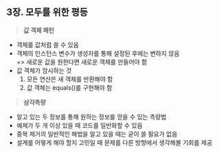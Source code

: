 ## 3장. 모두를 위한 평등

>**값 객체 패턴**

- 객체를 값처럼 쓸 수 있음
- 객체의 인스턴스 변수가 생성자를 통해 설정된 후에는 변하지 않음  
  => 새로운 값을 원한다면 새로운 객체를 만들어야 함
- 값 객체가 암시하는 것  
  1. 모든 연산은 새 객체를 반환해야 함
  2. 값 객체는 equals()를 구현해야 함

>**삼각측량**

- 알고 있는 두 정보를 통해 원하는 정보를 얻을 수 있는 측량법
- 예제가 두 개 이상 있을 때 코드를 일반화할 수 있음
- 중복 제거의 일반적인 해법을 알고 있을 때는 굳이 쓸 필요가 없음
- 설계를 어떻게 해야 할지 고민일 때 문제를 다른 방향에서 생각해볼 기회를 제공